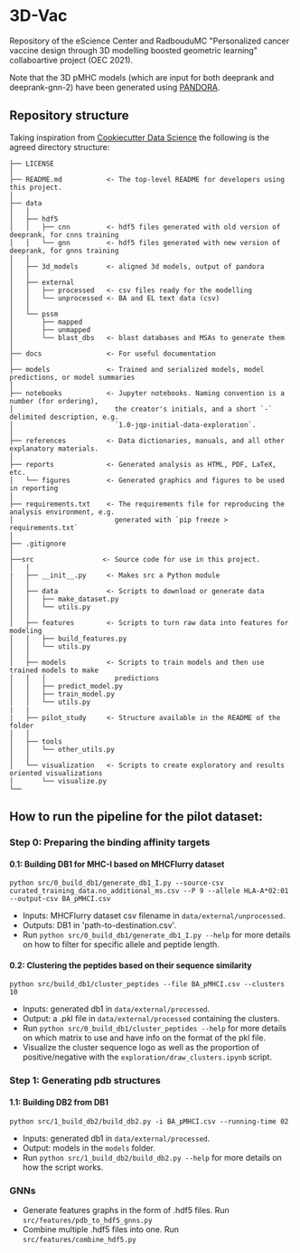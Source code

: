 # 3D-Vac
Repository of the eScience Center and RadbouduMC "Personalized cancer vaccine design through 3D modelling boosted geometric learning" collaboartive project (OEC 2021).

Note that the 3D pMHC models (which are input for both deeprank and deeprank-gnn-2) have been generated using [PANDORA](https://github.com/X-lab-3D/PANDORA).

## Repository structure

Taking inspiration from [Cookiecutter Data Science](https://drivendata.github.io/cookiecutter-data-science/#starting-a-new-project) the following is the agreed directory structure:

```
├── LICENSE
│
├── README.md           <- The top-level README for developers using this project.
│
├── data
│   │
│   ├── hdf5
│   │   ├── cnn         <- hdf5 files generated with old version of deeprank, for cnns training
│   │   └── gnn         <- hdf5 files generated with new version of deeprank, for gnns training
│   │
│   ├── 3d_models       <- aligned 3d models, output of pandora
│   │
│   ├── external
│   │   ├── processed   <- csv files ready for the modelling
│   │   └── unprocessed <- BA and EL text data (csv)
│   │
│   └── pssm
│       ├── mapped
│       ├── unmapped
│       └── blast_dbs   <- blast databases and MSAs to generate them
│
├── docs                <- For useful documentation
│
├── models              <- Trained and serialized models, model predictions, or model summaries
│
├── notebooks           <- Jupyter notebooks. Naming convention is a number (for ordering),
│                         the creator's initials, and a short `-` delimited description, e.g.
│                         `1.0-jqp-initial-data-exploration`.
│
├── references          <- Data dictionaries, manuals, and all other explanatory materials.
│
├── reports             <- Generated analysis as HTML, PDF, LaTeX, etc.
│   └── figures         <- Generated graphics and figures to be used in reporting
│
├── requirements.txt    <- The requirements file for reproducing the analysis environment, e.g.
│                         generated with `pip freeze > requirements.txt`
│
├── .gitignore
│
├──src                 <- Source code for use in this project.
│   |   
|   ├── __init__.py     <- Makes src a Python module
│   │
│   ├── data            <- Scripts to download or generate data
│   │   ├── make_dataset.py
│   │   └── utils.py
│   │
│   ├── features        <- Scripts to turn raw data into features for modeling
│   │   ├── build_features.py
│   │   └── utils.py
│   │
│   ├── models          <- Scripts to train models and then use trained models to make
│   │   │                 predictions
│   │   ├── predict_model.py
│   │   ├── train_model.py
│   │   └── utils.py
|   |
|   ├── pilot_study     <- Structure available in the README of the folder
│   │
│   ├── tools
│   │   └── other_utils.py
│   │
│   └── visualization   <- Scripts to create exploratory and results oriented visualizations
│       └── visualize.py
└──
```

## How to run the pipeline for the pilot dataset:
### Step 0: Preparing the binding affinity targets
#### 0.1: Building DB1 for MHC-I based on MHCFlurry dataset
```
python src/0_build_db1/generate_db1_I.py --source-csv curated_training_data.no_additional_ms.csv --P 9 --allele HLA-A*02:01 --output-csv BA_pMHCI.csv
```
* Inputs: MHCFlurry dataset csv filename in `data/external/unprocessed`.
* Outputs: DB1 in 'path-to-destination.csv'.
* Run `python src/0_build_db1/generate_db1_I.py --help` for more details on how to filter for specific allele and peptide length.

#### 0.2: Clustering the peptides based on their sequence similarity
```
python src/build_db1/cluster_peptides --file BA_pMHCI.csv --clusters 10
```
* Inputs: generated db1 in `data/external/processed`.
* Output: a .pkl file in `data/external/processed` containing the clusters.
* Run `python src/0_build_db1/cluster_peptides --help` for more details on which matrix to use and have info on the format of the pkl file.
* Visualize the cluster sequence logo as well as the proportion of positive/negative with the `exploration/draw_clusters.ipynb` script.

### Step 1: Generating pdb structures
#### 1.1: Building DB2 from DB1
```
python src/1_build_db2/build_db2.py -i BA_pMHCI.csv --running-time 02
```
* Inputs: generated db1 in `data/external/processed`.
* Output: models in the `models` folder.
* Run `python src/1_build_db2/build_db2.py --help` for more details on how the script works.

### GNNs
- Generate features graphs in the form of .hdf5 files. Run `src/features/pdb_to_hdf5_gnns.py`
- Combine multiple .hdf5 files into one. Run `src/features/combine_hdf5.py`
